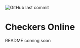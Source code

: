 ![GitHub last commit](https://img.shields.io/github/last-commit/GabeeCoding/checkers-online)

# Checkers Online
README coming soon
